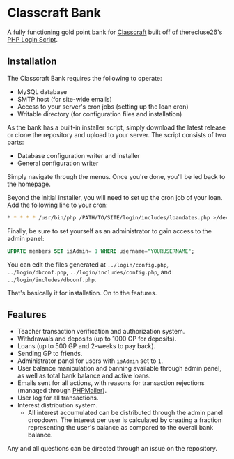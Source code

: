 # Classcraft Bank
A fully functioning gold point bank for [Classcraft](https://classcraft.com) built off of therecluse26's [PHP Login Script](https://github.com/therecluse26/PHP-Login/tree/v2.0).

## Installation
The Classcraft Bank requires the following to operate:
* MySQL database
* SMTP host (for site-wide emails)
* Access to your server's cron jobs (setting up the loan cron)
* Writable directory (for configuration files and installation)

As the bank has a built-in installer script, simply download the latest release or clone the repository and upload to your server. The script consists of two parts:
* Database configuration writer and installer
* General configuration writer

Simply navigate through the menus. Once you're done, you'll be led back to the homepage.

Beyond the initial installer, you will need to set up the cron job of your loan. Add the following line to your cron:
```bash
* * * * * /usr/bin/php /PATH/TO/SITE/login/includes/loandates.php >/dev/null 2>&1
```

Finally, be sure to set yourself as an administrator to gain access to the admin panel:
```sql
UPDATE members SET isAdmin= 1 WHERE username="YOURUSERNAME";
```

You can edit the files generated at `../login/config.php`, `../login/dbconf.php`, `../login/includes/config.php`, and `../login/includes/dbconf.php`.

That's basically it for installation. On to the features.

## Features
* Teacher transaction verification and authorization system.
* Withdrawals and deposits (up to 1000 GP for deposits).
* Loans (up to 500 GP and 2-weeks to pay back).
* Sending GP to friends.
* Administrator panel for users with `isAdmin` set to `1`.
 * User balance manipulation and banning available through admin panel, as well as total bank balance and active loans.
* Emails sent for all actions, with reasons for transaction rejections (managed through [PHPMailer](https://github.com/PHPMailer/PHPMailer)).
* User log for all transactions.
* Interest distribution system.
  * All interest accumulated can be distributed through the admin panel dropdown. The interest per user is calculated by creating a fraction representing the user's balance as compared to the overall bank balance.

Any and all questions can be directed through an issue on the repository.
